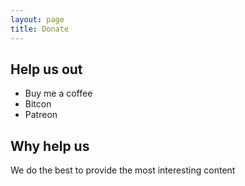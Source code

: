 ```yaml
---
layout: page
title: Donate
---
```


## Help us out

- Buy me a coffee
- Bitcon
- Patreon

## Why help us

We do the best to provide the most interesting content